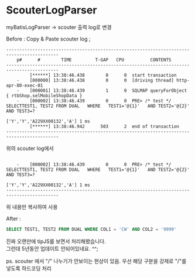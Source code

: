 ScouterLogParser
================

myBatisLogParser -> scouter 출력 log로 변경

Before :
 Copy & Paste scouter log ;
 ```scouter
 ------------------------------------------------------------------------------------------
     p#      #    	  TIME         T-GAP   CPU          CONTENTS
 ------------------------------------------------------------------------------------------
          [******] 13:38:46.438        0      0  start transaction
     -    [000000] 13:38:46.438        0      0  [driving thread] http-apr-80-exec-81
     -    [000001] 13:38:46.439        1      0  SQLMAP queryForObject { rtbShop.selMobileShopData }
     -    [000002] 13:38:46.439        0      0  PRE> /* test */ SELECTTEST1, TEST2 FROM DUAL   WHERE   TEST1='@{1}'   AND TEST2='@{2}'   AND TEST3=?  
                                                 ['Y','Y','A229XX00132','A'] 1 ms
          [******] 13:38:46.942      503      2  end of transaction
 ------------------------------------------------------------------------------------------

```
위의 scouter log에서
```

    -    [000002] 13:38:46.439        0      0  PRE> /* test */ SELECTTEST1, TEST2 FROM DUAL   WHERE   TEST1='@{1}'   AND TEST2='@{2}'   AND TEST3=?  
                                                ['Y','Y','A229XX00132','A'] 1 ms
------------------------------------------------------------------------------------------

```
위 내용만 복사하여 사용

After :
```sql
SELECT TEST1, TEST2 FROM DUAL WHERE COL1 = 'CW' AND COL2 = '9999'
````

진짜 오랜만에 tipJS를 보면서 처리해봤습니다.  
그런데 5년동안 업데이트 안되어있네요. ^^;  

ps. scouter 에서 "/" 나누기가 안보이는 현상이 있음.   우선 해당 구분을 강제로 "/"를 넣도록 하드코딩 처리
